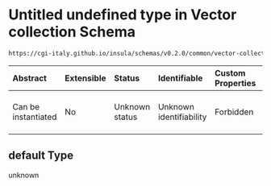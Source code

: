 # Untitled undefined type in Vector collection Schema

```txt
https://cgi-italy.github.io/insula/schemas/v0.2.0/common/vector-collection-render-config.schema.json#/properties/renderConfig/default
```



| Abstract            | Extensible | Status         | Identifiable            | Custom Properties | Additional Properties | Access Restrictions | Defined In                                                                                             |
| :------------------ | :--------- | :------------- | :---------------------- | :---------------- | :-------------------- | :------------------ | :----------------------------------------------------------------------------------------------------- |
| Can be instantiated | No         | Unknown status | Unknown identifiability | Forbidden         | Allowed               | none                | [vector-collection.schema.json\*] (schemas/common/vector-collection.schema.json) |

## default Type

unknown
